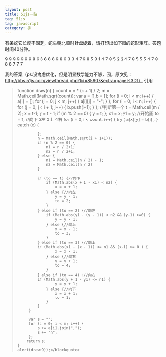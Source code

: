 ```yaml
---
layout: post
title: 51js一贴
tag: 51js
tag: javascript
category: 手
---
```

有条蛇它长度不固定，蛇头朝北顺时针盘旋着，请打印出如下图的蛇形矩阵。答题时间40分钟。

9  9  9  9  9  9  9
8  6  6  6  6  6  9
8  6  3  3  4  7  9
8  5  3  1  4  7
8  5  2  2  4  7
8  5  5  5  4  7
8  8  8  7  7  7

我的答案（ps:没考虑优化，但是明显数学能力不够，囧，原文见：http://bbs.51js.com/viewthread.php?tid=85907&extra=page%3D1）
引用
  


<blockquote>    function draw(n) {
        count = n * (n + 1) / 2;
        m = Math.ceil(Math.sqrt(count));
        var a = [],b = [];
        for (i = 0; i < m; i++) {
            a[i] = [];
            for (j = 0; j < m; j++) {
                a[i][j] = "-";
             }
         };
         for (i = 0; i < n; i++) {
             for (j = 0; j < i + 1; j++) {
                 b.push(i+1);
             }
         };
         //判断第一个
         t = Math.ceil(m / 2);
         x = t-1;
         y = t - 1;   
         if (m % 2 == 0) {
             y = t;
         };
         x1 = x;
         y1 = y;
         //开始画
         to = 1; //向下 2左 3上 4右
         for (i = 0; i < count; i++) {
             try {
                 a[x][y] = b[i] ;
             } catch (e) {

             };
             n = Math.ceil(Math.sqrt(i + 1+1));
             if (n % 2 == 0) {
                 n1 = n / 2+1;
                 n2 = n / 2+1;
             } else {
                 n1 = Math.ceil(n / 2) - 1;
                 n2 = Math.ceil(n / 2)
             }

             if (to == 1) {//向下
                 if (Math.abs(x + 1 - x1) < n2) {
                     x = x + 1;
                 } else {//向左
                     y = y - 1;
                     to = 2;
                 }
             } else if (to == 2) {//向左
                 if (Math.abs(y1 - (y - 1)) < n2 && (y-1) >=0) {
                     y = y - 1;
                 } else {//向上
                     x = x - 1;
                     to = 3;
                 }
             } else if (to == 3) {//向上
             if (Math.abs(x1 - (x - 1)) <= n1 && (x-1) >= 0 ) {
                     x = x - 1;
                 } else {//向右
                     y = y + 1;
                     to = 4;
                 }
             } else if (to == 4) {//向右
             if (Math.abs(y + 1 - y1) <= n1) {
                     y = y + 1;
                 } else {//向下
                     x = x + 1;
                     to = 1;
                 }
             }
         }
        
         var s = "";
         for (i = 0; i < m; i++) {
             s += a[i].join(",");
             s += "n";
         };
        return s;
    }
    alert(draw(9));</blockquote>


